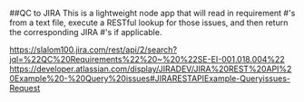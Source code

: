 ##QC to JIRA
This is a lightweight node app that will read in requirement #'s from a text file, execute a RESTful lookup for those issues, and then return the corresponding JIRA #'s if applicable.


https://slalom100.jira.com/rest/api/2/search?jql=%22QC%20Requirements%22%20~%20%22SE-EI-001.018.004%22
https://developer.atlassian.com/display/JIRADEV/JIRA%20REST%20API%20Example%20-%20Query%20issues#JIRARESTAPIExample-Queryissues-Request


